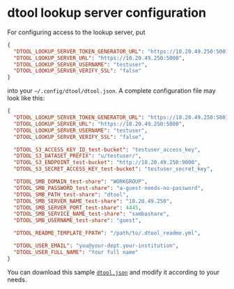 # dtool lookup server configuration

For configuring access to the lookup server, put   

```json
{
  "DTOOL_LOOKUP_SERVER_TOKEN_GENERATOR_URL": "https://10.20.49.250:5001/token",
  "DTOOL_LOOKUP_SERVER_URL": "https://10.20.49.250:5000",
  "DTOOL_LOOKUP_SERVER_USERNAME": "testuser",
  "DTOOL_LOOKUP_SERVER_VERIFY_SSL": "false"
}
```

into your `~/.config/dtool/dtool.json`.
A complete configuration file may look like this: 

```json
{
  "DTOOL_LOOKUP_SERVER_TOKEN_GENERATOR_URL": "https://10.20.49.250:5001/token",
  "DTOOL_LOOKUP_SERVER_URL": "https://10.20.49.250:5000",
  "DTOOL_LOOKUP_SERVER_USERNAME": "testuser",
  "DTOOL_LOOKUP_SERVER_VERIFY_SSL": "false",

  "DTOOL_S3_ACCESS_KEY_ID_test-bucket": "testuser_access_key",
  "DTOOL_S3_DATASET_PREFIX": "u/testuser/",
  "DTOOL_S3_ENDPOINT_test-bucket": "http://10.20.49.250:9000",
  "DTOOL_S3_SECRET_ACCESS_KEY_test-bucket": "testuser_secret_key",

  "DTOOL_SMB_DOMAIN_test-share": "WORKGROUP",
  "DTOOL_SMB_PASSWORD_test-share": "a-guest-needs-no-password",
  "DTOOL_SMB_PATH_test-share": "dtool",
  "DTOOL_SMB_SERVER_NAME_test-share": "10.20.49.250",
  "DTOOL_SMB_SERVER_PORT_test-share": 4445,
  "DTOOL_SMB_SERVICE_NAME_test-share": "sambashare",
  "DTOOL_SMB_USERNAME_test-share": "guest",

  "DTOOL_README_TEMPLATE_FPATH": "/path/to/.dtool_readme.yml",

  "DTOOL_USER_EMAIL": "you@your-dept.your-institution",
  "DTOOL_USER_FULL_NAME": "Your full name"
}
```

You can download this sample [`dtool.json`](samples/dtool.json)
and modify it according to your needs.
